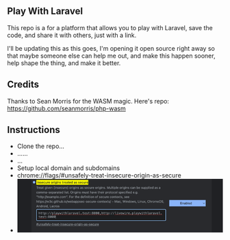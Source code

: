 ## Play With Laravel

This repo is a for a platform that allows you to play with Laravel, save the code, and share it with others, just with a link.

I'll be updating this as this goes, I'm opening it open source right away so that maybe someone else can help me out, and make this happen sooner, help shape the thing, and make it better.

## Credits

Thanks to Sean Morris for the WASM magic. Here's repo: https://github.com/seanmorris/php-wasm


## Instructions

- Clone the repo...
- ......
- ...
- Setup local domain and subdomains
- chrome://flags/#unsafely-treat-insecure-origin-as-secure
- ![img_1.png](img_1.png)

